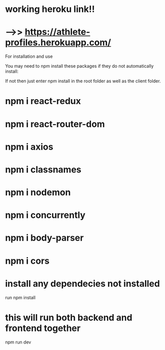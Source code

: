 # working heroku link!!
# -->> https://athlete-profiles.herokuapp.com/

For installation and use


You may need to npm install these packages if they do not automatically install:

If not then just enter npm install in the root folder as well as the client folder.

# npm i react-redux
# npm i react-router-dom
# npm i axios
# npm i classnames

# npm i nodemon
# npm i concurrently
# npm i body-parser
# npm i cors

# install any dependecies not installed
run npm install

# this will run both backend and frontend together
npm run dev
